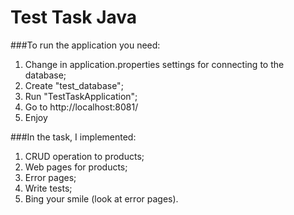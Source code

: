 # Test Task Java
###To run the application you need:
1. Change in application.properties settings for connecting to the database;
2. Create "test_database";
3. Run "TestTaskApplication";
4. Go to http://localhost:8081/
5. Enjoy

###In the task, I implemented:
1. CRUD operation to products;
2. Web pages for products;
3. Error pages;
4. Write tests;
5. Bing your smile (look at error pages).